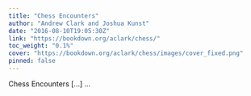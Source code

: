 ```yaml
---
title: "Chess Encounters"
author: "Andrew Clark and Joshua Kunst"
date: "2016-08-10T19:05:30Z"
link: "https://bookdown.org/aclark/chess/"
toc_weight: "0.1%"
cover: "https://bookdown.org/aclark/chess/images/cover_fixed.png"
pinned: false
---
```


Chess Encounters [...]  ...
